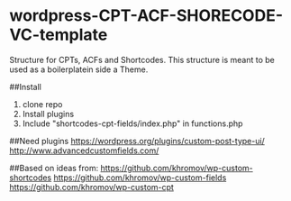 wordpress-CPT-ACF-SHORECODE-VC-template
=======================================
Structure for CPTs, ACFs and Shortcodes. This structure is meant to be used as a boilerplatein side a Theme.

##Install
1. clone repo
2. Install plugins
3. Include "shortcodes-cpt-fields/index.php" in functions.php

##Need plugins
https://wordpress.org/plugins/custom-post-type-ui/
http://www.advancedcustomfields.com/

##Based on ideas from:
https://github.com/khromov/wp-custom-shortcodes
https://github.com/khromov/wp-custom-fields
https://github.com/khromov/wp-custom-cpt
